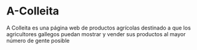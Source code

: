 # A-Colleita
A Colleita es una página web de productos agrícolas destinado a que los agricultores gallegos puedan mostrar y vender sus productos al mayor número de gente posible
